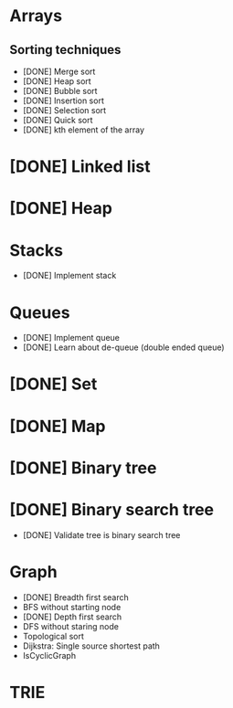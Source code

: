 # Arrays
## Sorting techniques
  - [DONE] Merge sort
  - [DONE] Heap sort
  - [DONE] Bubble sort
  - [DONE] Insertion sort
  - [DONE] Selection sort
  - [DONE] Quick sort
  - [DONE] kth element of the array

# [DONE] Linked list

# [DONE] Heap

# Stacks
- [DONE] Implement stack

# Queues
- [DONE] Implement queue
- [DONE] Learn about de-queue (double ended queue)


# [DONE] Set

# [DONE] Map

# [DONE] Binary tree

# [DONE] Binary search tree
- [DONE] Validate tree is binary search tree

# Graph
- [DONE] Breadth first search
- BFS without starting node
- [DONE] Depth first search
- DFS without staring node
- Topological sort
- Dijkstra: Single source shortest path
- IsCyclicGraph

# TRIE